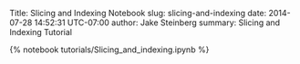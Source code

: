 Title: Slicing and Indexing Notebook
slug: slicing-and-indexing
date: 2014-07-28 14:52:31 UTC-07:00
author: Jake Steinberg
summary: Slicing and Indexing Tutorial

{% notebook tutorials/Slicing_and_indexing.ipynb %}
